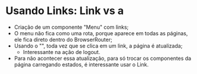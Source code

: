 # Usando Links: Link vs a

- Criação de um componente "Menu" com links;
- O menu não fica como uma rota, porque aparece em todas as páginas, ele fica direto dentro do BrowserRouter;
- Usando o "<a></a>", toda vez que se clica em um link, a página é atualizada;
  - Interessante na ação de logout.
- Para não acontecer essa atualização, para só trocar os componentes da página carregando estados, é interessante usar o Link.

